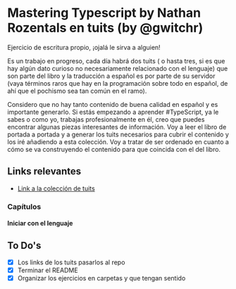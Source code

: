 # Mastering Typescript by Nathan Rozentals en tuits (by @gwitchr)

Ejercicio de escritura propio, ¡ojalá le sirva a alguien!

Es un trabajo en progreso, cada día habrá dos tuits ( o hasta tres, si es que hay algún dato curioso no necesariamente relacionado con el lenguaje) que son parte del libro y la traducción a español es por parte de su servidor (vaya términos raros que hay en la programación sobre todo en español, de ahí que el pochismo sea tan común en el ramo).

Considero que no hay tanto contenido de buena calidad en español y es importante generarlo. Si estás empezando a aprender #TypeScript, ya le sabes o como yo, trabajas profesionalmente en él, creo que puedes encontrar algunas piezas interesantes de información. Voy a leer el libro de portada a portada y a generar los tuits necesarios para cubrir el contenido y los iré añadiendo a esta colección. Voy a tratar de ser ordenado en cuanto a cómo se va construyendo el contenido para que coincida con el del libro.

## Links relevantes

- [Link a la colección de tuits](https://twitter.com/Gwitchr/timelines/1613014611841761280)

### Capítulos

#### Iniciar con el lenguaje

## To Do's

- [x] Los links de los tuits pasarlos al repo
- [x] Terminar el README
- [x] Organizar los ejercicios en carpetas y que tengan sentido
